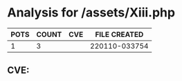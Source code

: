 # Analysis for /assets/Xiii.php
| POTS | COUNT | CVE | FILE CREATED |
|---|---|---|---|
| 1 | 3 | | 220110-033754 |

## CVE: 